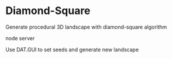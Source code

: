 # Diamond-Square

Generate procedural 3D landscape with diamond-square algorithm

node server

Use DAT.GUI to set seeds and generate new landscape
